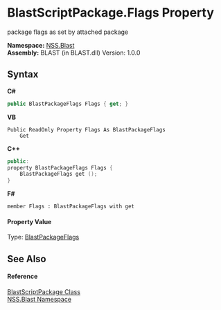 # BlastScriptPackage.Flags Property 
 

package flags as set by attached package

**Namespace:**&nbsp;<a href="88b55311-4a89-0894-e27a-e157e443c7f7">NSS.Blast</a><br />**Assembly:**&nbsp;BLAST (in BLAST.dll) Version: 1.0.0

## Syntax

**C#**<br />
``` C#
public BlastPackageFlags Flags { get; }
```

**VB**<br />
``` VB
Public ReadOnly Property Flags As BlastPackageFlags
	Get
```

**C++**<br />
``` C++
public:
property BlastPackageFlags Flags {
	BlastPackageFlags get ();
}
```

**F#**<br />
``` F#
member Flags : BlastPackageFlags with get

```


#### Property Value
Type: <a href="17eaa41c-8f3e-dcca-b631-fe268788ad74">BlastPackageFlags</a>

## See Also


#### Reference
<a href="334603e0-a0de-2aaa-4007-78f5dcc5dc51">BlastScriptPackage Class</a><br /><a href="88b55311-4a89-0894-e27a-e157e443c7f7">NSS.Blast Namespace</a><br />